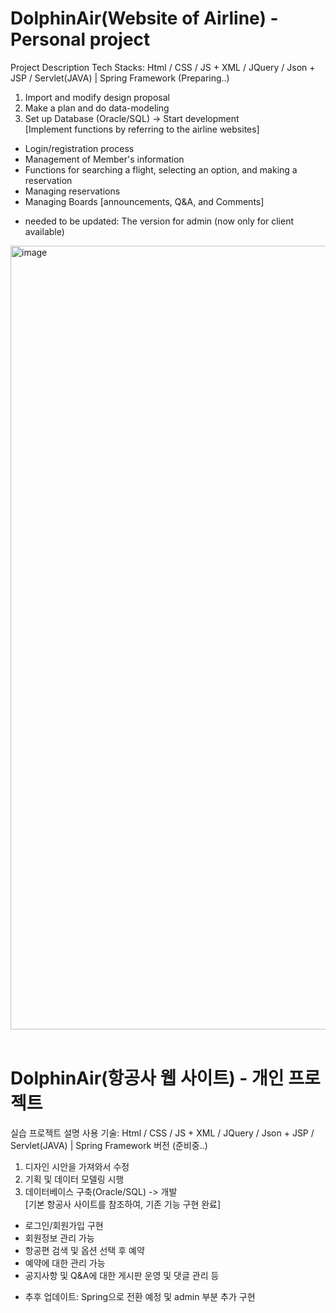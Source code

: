 # DolphinAir(Website of Airline) - Personal project

Project Description
Tech Stacks: Html / CSS / JS + XML / JQuery / Json + JSP / Servlet(JAVA) | Spring Framework (Preparing..)<br>
1. Import and modify design proposal
2. Make a plan and do data-modeling
3. Set up Database (Oracle/SQL) -> Start development<br>
[Implement functions by referring to the airline websites]<br>
- Login/registration process
- Management of Member's information
- Functions for searching a flight, selecting an option, and making a reservation
- Managing reservations
- Managing Boards [announcements, Q&A, and Comments]

+ needed to be updated: The version for admin (now only for client available)

<img width="1254" alt="image" src="https://user-images.githubusercontent.com/108180200/178360584-7d744ce5-8a6b-41f1-b0ff-523b8cea9ffc.png">
<br><br>

# DolphinAir(항공사 웹 사이트) - 개인 프로젝트

실습 프로젝트 설명
사용 기술: Html / CSS / JS + XML / JQuery / Json + JSP / Servlet(JAVA) | Spring Framework 버전 (준비중..)<br>
1. 디자인 시안을 가져와서 수정
2. 기획 및 데이터 모델링 시행
3. 데이터베이스 구축(Oracle/SQL) -> 개발<br>
[기본 항공사 사이트를 참조하여, 기존 기능 구현 완료]<br>
- 로그인/회원가입 구현
- 회원정보 관리 가능
- 항공편 검색 및 옵션 선택 후 예약
- 예약에 대한 관리 가능
- 공지사항 및 Q&A에 대한 게시판 운영 및 댓글 관리 등

+ 추후 업데이트: Spring으로 전환 예정 및 admin 부분 추가 구현
